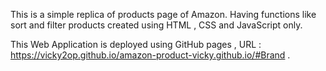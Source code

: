 This is a simple replica of products page of Amazon. Having functions like sort and filter products created using HTML , CSS and JavaScript only.


This Web Application is deployed using GitHub pages ,  URL : https://vicky2op.github.io/amazon-product-vicky.github.io/#Brand .

